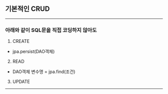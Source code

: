 ## 기본적인 CRUD
---
### 아래와 같이 SQL문을 직접 코딩하지 않아도 
1. CREATE
- jpa.persist(DAO객체)
2. READ
- DAO객체 변수명 = jpa.find(조건)
3. UPDATE

---